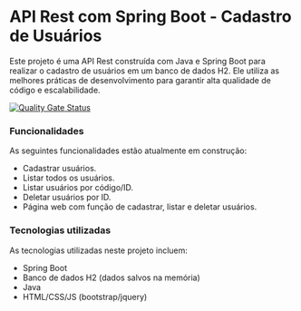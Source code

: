 # API Rest com Spring Boot - Cadastro de Usuários
Este projeto é uma API Rest construída com Java e Spring Boot para realizar o cadastro de usuários em um banco de dados H2. 
Ele utiliza as melhores práticas de desenvolvimento para garantir alta qualidade de código e escalabilidade.

[![Quality Gate Status](https://sonarcloud.io/api/project_badges/measure?project=PauloRobert_apirestspring&metric=alert_status)](https://sonarcloud.io/summary/new_code?id=PauloRobert_apirestspring)

### Funcionalidades

As seguintes funcionalidades estão atualmente em construção:

- Cadastrar usuários.
- Listar todos os usuários.
- Listar usuários por código/ID.
- Deletar usuários por ID.
- Página web com função de cadastrar, listar e deletar usuários.

### Tecnologias utilizadas

As tecnologias utilizadas neste projeto incluem:

- Spring Boot
- Banco de dados H2 (dados salvos na memória)
- Java 
- HTML/CSS/JS (bootstrap/jquery)

